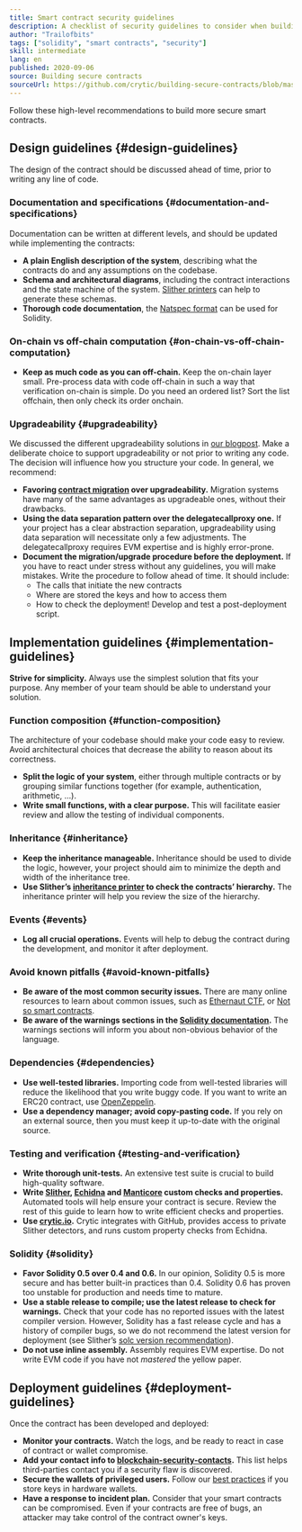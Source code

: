 ```yaml
---
title: Smart contract security guidelines
description: A checklist of security guidelines to consider when building your dapp
author: "Trailofbits"
tags: ["solidity", "smart contracts", "security"]
skill: intermediate
lang: en
published: 2020-09-06
source: Building secure contracts
sourceUrl: https://github.com/crytic/building-secure-contracts/blob/master/development-guidelines/guidelines.md
---
```


Follow these high-level recommendations to build more secure smart contracts.

## Design guidelines {#design-guidelines}

The design of the contract should be discussed ahead of time, prior to writing any line of code.

### Documentation and specifications {#documentation-and-specifications}

Documentation can be written at different levels, and should be updated while implementing the contracts:

- **A plain English description of the system**, describing what the contracts do and any assumptions on the codebase.
- **Schema and architectural diagrams**, including the contract interactions and the state machine of the system. [Slither printers](https://github.com/crytic/slither/wiki/Printer-documentation) can help to generate these schemas.
- **Thorough code documentation**, the [Natspec format](https://solidity.readthedocs.io/en/develop/natspec-format.html) can be used for Solidity.

### On-chain vs off-chain computation {#on-chain-vs-off-chain-computation}

- **Keep as much code as you can off-chain.** Keep the on-chain layer small. Pre-process data with code off-chain in such a way that verification on-chain is simple. Do you need an ordered list? Sort the list offchain, then only check its order onchain.

### Upgradeability {#upgradeability}

We discussed the different upgradeability solutions in [our blogpost](https://blog.trailofbits.com/2018/09/05/contract-upgrade-anti-patterns/). Make a deliberate choice to support upgradeability or not prior to writing any code. The decision will influence how you structure your code. In general, we recommend:

- **Favoring [contract migration](https://blog.trailofbits.com/2018/10/29/how-contract-migration-works/) over upgradeability.** Migration systems have many of the same advantages as upgradeable ones, without their drawbacks.
- **Using the data separation pattern over the delegatecallproxy one.** If your project has a clear abstraction separation, upgradeability using data separation will necessitate only a few adjustments. The delegatecallproxy requires EVM expertise and is highly error-prone.
- **Document the migration/upgrade procedure before the deployment.** If you have to react under stress without any guidelines, you will make mistakes. Write the procedure to follow ahead of time. It should include:
  - The calls that initiate the new contracts
  - Where are stored the keys and how to access them
  - How to check the deployment! Develop and test a post-deployment script.

## Implementation guidelines {#implementation-guidelines}

**Strive for simplicity.** Always use the simplest solution that fits your purpose. Any member of your team should be able to understand your solution.

### Function composition {#function-composition}

The architecture of your codebase should make your code easy to review. Avoid architectural choices that decrease the ability to reason about its correctness.

- **Split the logic of your system**, either through multiple contracts or by grouping similar functions together (for example, authentication, arithmetic, ...).
- **Write small functions, with a clear purpose.** This will facilitate easier review and allow the testing of individual components.

### Inheritance {#inheritance}

- **Keep the inheritance manageable.** Inheritance should be used to divide the logic, however, your project should aim to minimize the depth and width of the inheritance tree.
- **Use Slither’s [inheritance printer](https://github.com/crytic/slither/wiki/Printer-documentation#inheritance-graph) to check the contracts’ hierarchy.** The inheritance printer will help you review the size of the hierarchy.

### Events {#events}

- **Log all crucial operations.** Events will help to debug the contract during the development, and monitor it after deployment.

### Avoid known pitfalls {#avoid-known-pitfalls}

- **Be aware of the most common security issues.** There are many online resources to learn about common issues, such as [Ethernaut CTF](https://ethernaut.openzeppelin.com/), or [Not so smart contracts](https://github.com/crytic/not-so-smart-contracts/).
- **Be aware of the warnings sections in the [Solidity documentation](https://solidity.readthedocs.io/en/latest/).** The warnings sections will inform you about non-obvious behavior of the language.

### Dependencies {#dependencies}

- **Use well-tested libraries.** Importing code from well-tested libraries will reduce the likelihood that you write buggy code. If you want to write an ERC20 contract, use [OpenZeppelin](https://github.com/OpenZeppelin/openzeppelin-contracts/tree/master/contracts/token/ERC20).
- **Use a dependency manager; avoid copy-pasting code.** If you rely on an external source, then you must keep it up-to-date with the original source.

### Testing and verification {#testing-and-verification}

- **Write thorough unit-tests.** An extensive test suite is crucial to build high-quality software.
- **Write [Slither](https://github.com/crytic/slither), [Echidna](https://github.com/crytic/echidna) and [Manticore](https://github.com/trailofbits/manticore) custom checks and properties.** Automated tools will help ensure your contract is secure. Review the rest of this guide to learn how to write efficient checks and properties.
- **Use [crytic.io](https://crytic.io/).** Crytic integrates with GitHub, provides access to private Slither detectors, and runs custom property checks from Echidna.

### Solidity {#solidity}

- **Favor Solidity 0.5 over 0.4 and 0.6.** In our opinion, Solidity 0.5 is more secure and has better built-in practices than 0.4. Solidity 0.6 has proven too unstable for production and needs time to mature.
- **Use a stable release to compile; use the latest release to check for warnings.** Check that your code has no reported issues with the latest compiler version. However, Solidity has a fast release cycle and has a history of compiler bugs, so we do not recommend the latest version for deployment (see Slither’s [solc version recommendation](https://github.com/crytic/slither/wiki/Detector-Documentation#recommendation-33)).
- **Do not use inline assembly.** Assembly requires EVM expertise. Do not write EVM code if you have not _mastered_ the yellow paper.

## Deployment guidelines {#deployment-guidelines}

Once the contract has been developed and deployed:

- **Monitor your contracts.** Watch the logs, and be ready to react in case of contract or wallet compromise.
- **Add your contact info to [blockchain-security-contacts](https://github.com/crytic/blockchain-security-contacts).** This list helps third-parties contact you if a security flaw is discovered.
- **Secure the wallets of privileged users.** Follow our [best practices](https://blog.trailofbits.com/2018/11/27/10-rules-for-the-secure-use-of-cryptocurrency-hardware-wallets/) if you store keys in hardware wallets.
- **Have a response to incident plan.** Consider that your smart contracts can be compromised. Even if your contracts are free of bugs, an attacker may take control of the contract owner's keys.
